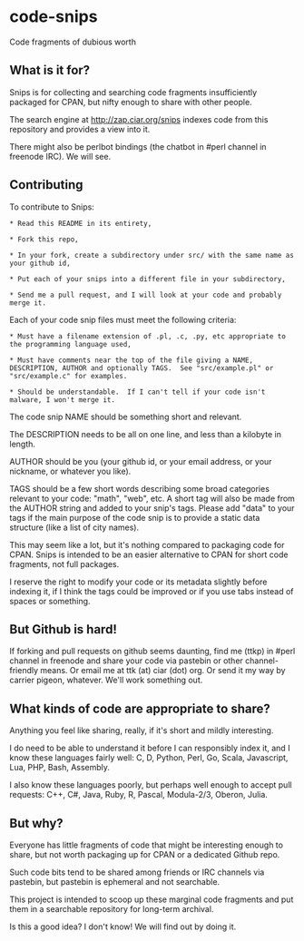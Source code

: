 # code-snips
Code fragments of dubious worth

## What is it for?

Snips is for collecting and searching code fragments insufficiently packaged for CPAN, but nifty enough to share with other people.

The search engine at http://zap.ciar.org/snips indexes code from this repository and provides a view into it.

There might also be perlbot bindings (the chatbot in #perl channel in freenode IRC).  We will see.

## Contributing

To contribute to Snips:

    * Read this README in its entirety,

    * Fork this repo,

    * In your fork, create a subdirectory under src/ with the same name as your github id,

    * Put each of your snips into a different file in your subdirectory,

    * Send me a pull request, and I will look at your code and probably merge it.

Each of your code snip files must meet the following criteria:

    * Must have a filename extension of .pl, .c, .py, etc appropriate to the programming language used,

    * Must have comments near the top of the file giving a NAME, DESCRIPTION, AUTHOR and optionally TAGS.  See "src/example.pl" or "src/example.c" for examples.

    * Should be understandable.  If I can't tell if your code isn't malware, I won't merge it.

The code snip NAME should be something short and relevant.

The DESCRIPTION needs to be all on one line, and less than a kilobyte in length.

AUTHOR should be you (your github id, or your email address, or your nickname, or whatever you like).

TAGS should be a few short words describing some broad categories relevant to your code: "math", "web", etc.  A short tag will also be made from the AUTHOR string and added to your snip's tags.  Please add "data" to your tags if the main purpose of the code snip is to provide a static data structure (like a list of city names).

This may seem like a lot, but it's nothing compared to packaging code for CPAN.  Snips is intended to be an easier alternative to CPAN for short code fragments, not full packages.

I reserve the right to modify your code or its metadata slightly before indexing it, if I think the tags could be improved or if you use tabs instead of spaces or something.

## But Github is hard!

If forking and pull requests on github seems daunting, find me (ttkp) in #perl channel in freenode and share your code via pastebin or other channel-friendly means.  Or email me at ttk (at) ciar (dot) org.  Or send it my way by carrier pigeon, whatever.  We'll work something out.

## What kinds of code are appropriate to share?

Anything you feel like sharing, really, if it's short and mildly interesting.

I do need to be able to understand it before I can responsibly index it, and I know these languages fairly well:  C, D, Python, Perl, Go, Scala, Javascript, Lua, PHP, Bash, Assembly.

I also know these languages poorly, but perhaps well enough to accept pull requests:  C++, C#, Java, Ruby, R, Pascal, Modula-2/3, Oberon, Julia.

## But why?

Everyone has little fragments of code that might be interesting enough to share, but not worth packaging up for CPAN or a dedicated Github repo.

Such code bits tend to be shared among friends or IRC channels via pastebin, but pastebin is ephemeral and not searchable.

This project is intended to scoop up these marginal code fragments and put them in a searchable repository for long-term archival.

Is this a good idea?  I don't know!  We will find out by doing it.
